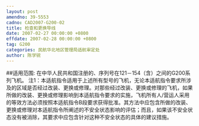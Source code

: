 ```yaml
---
layout: post
amendno: 39-5553
cadno: CAD2007-G200-02
title: 检查和更换导线
date: 2007-02-27 00:00:00 +0800
effdate: 2007-02-28 00:00:00 +0800
tag: G200
categories: 民航华北地区管理局适航审定处
author: 陈学锐
---
```


##适用范围:
在中华人民共和国注册的、序列号在121－154（含）之间的G200系列飞机。
注1：本适航指令适用于上述所有型号的飞机，无论本适航指令要求所涉及的区域是否经过改装、更换或修理。对那些经过改装、更换或修理的飞机，如果所做的改装、更换或修理影响到本适航指令要求的实施，飞机所有人/营运人采用的等效方法必须按照本适航指令B段要求获得批准。其方法中应包含所做的改装、更换或修理对本适航指令所阐述的不安全状态影响的评估；而且，如果该不安全状态没有被消除，其要求中应包含针对这种不安全状态的具体的建议措施。


